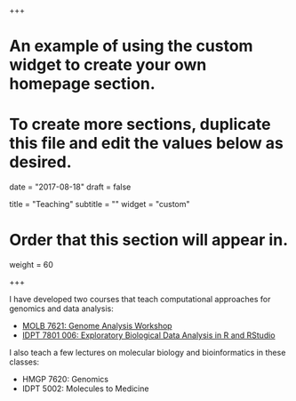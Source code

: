 +++
# An example of using the custom widget to create your own homepage section.
# To create more sections, duplicate this file and edit the values below as desired.

date = "2017-08-18"
draft = false

title = "Teaching"
subtitle = ""
widget = "custom"

# Order that this section will appear in.
weight = 60

+++

I have developed two courses that teach computational approaches for genomics and data analysis:

- [MOLB 7621: Genome Analysis Workshop](http://molb7621.github.io/workshop)
- [IDPT 7801 006: Exploratory Biological Data Analysis in R and RStudio](https://ucdenver.instructure.com/courses/381582/assignments/syllabus)

I also teach a few lectures on molecular biology and bioinformatics in
these classes:

- HMGP 7620: Genomics
- IDPT 5002: Molecules to Medicine
